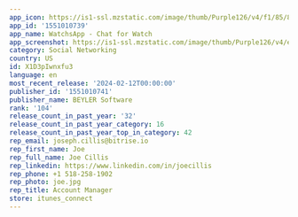 ```yaml
---
app_icon: https://is1-ssl.mzstatic.com/image/thumb/Purple126/v4/f1/85/89/f1858920-28b1-18e6-9542-2fc3fe296399/AppIcon-0-0-1x_U007epad-0-85-220.png/1024x1024bb.png
app_id: '1551010739'
app_name: WatchsApp - Chat for Watch
app_screenshot: https://is1-ssl.mzstatic.com/image/thumb/Purple126/v4/e7/58/0c/e7580cbc-3943-147a-6bb6-625c26017729/72ce999c-2903-404a-8d6a-f7edcfafc1d0_2.png/1284x2778bb.png
category: Social Networking
country: US
id: X1D3pIwnxfu3
language: en
most_recent_release: '2024-02-12T00:00:00'
publisher_id: '1551010741'
publisher_name: BEYLER Software
rank: '104'
release_count_in_past_year: '32'
release_count_in_past_year_category: 16
release_count_in_past_year_top_in_category: 42
rep_email: joseph.cillis@bitrise.io
rep_first_name: Joe
rep_full_name: Joe Cillis
rep_linkedin: https://www.linkedin.com/in/joecillis
rep_phone: +1 518-258-1902
rep_photo: joe.jpg
rep_title: Account Manager
store: itunes_connect
---
```

